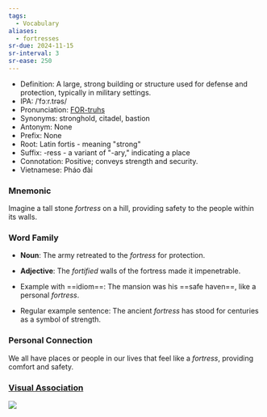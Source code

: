 ```yaml
---
tags:
  - Vocabulary
aliases:
  - fortresses
sr-due: 2024-11-15
sr-interval: 3
sr-ease: 250
---
```


- Definition: A large, strong building or structure used for defense and protection, typically in military settings.
- IPA: /ˈfɔːr.trəs/
- Pronunciation: [FOR-truhs](https://www.google.com/search?q=how+to+pronounce+fortress)
- Synonyms: stronghold, citadel, bastion
- Antonym: None
- Prefix: None
- Root: Latin fortis - meaning "strong"
- Suffix: -ress - a variant of "-ary," indicating a place
- Connotation: Positive; conveys strength and security.
- Vietnamese: Pháo đài

### Mnemonic

Imagine a tall stone *fortress* on a hill, providing safety to the people within its walls.

### Word Family

- **Noun**: The army retreated to the *fortress* for protection.
- **Adjective**: The *fortified* walls of the fortress made it impenetrable.

- Example with ==idiom==: The mansion was his ==safe haven==, like a personal *fortress*.
- Regular example sentence: The ancient *fortress* has stood for centuries as a symbol of strength.

### Personal Connection

We all have places or people in our lives that feel like a *fortress*, providing comfort and safety.

### [Visual Association](https://www.google.com/search?tbm=isch&q=fortress)

![](https://t4.ftcdn.net/jpg/00/52/31/67/360_F_52316758_y30qBxUKkzmHsfT7K86VQgz3gFrY0h2p.jpg)
